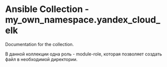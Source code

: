 # Ansible Collection - my_own_namespace.yandex_cloud_elk

Documentation for the collection.  

В данной коллекции одна роль -  module-role, которая позволяет создать файл в необходимой директории.  
